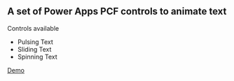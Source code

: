 ## A set of Power Apps PCF controls to animate text

Controls available
- Pulsing Text
- Sliding Text
- Spinning Text

[Demo](https://github.com/jenschristianschroder/PCF-Text-Animation/blob/master/Demos/Demo.svg?sanitize=true)
